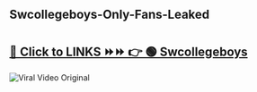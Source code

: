 
 ## Swcollegeboys-Only-Fans-Leaked

# <h2><a href="https://clipsfans.com/Swcollegeboys&ref=git">🔗 Click to LINKS ⏩⏩ 👉 🟢 Swcollegeboys </a></h2>

<a href="https://clipsfans.com/Swcollegeboys&ref=git" rel="nofollow" data-target="animated-image.originalLink"><img src="https://i.ibb.co.com/xMMVF88/686577567.gif" alt="Viral Video Original" style="max-width: 100%; display: inline-block;" data-target="animated-image.originalImage"></a>
